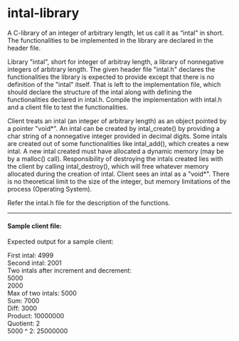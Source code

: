 # intal-library

A C-library of an integer of arbitrary length, let us call it as “intal” in short. The functionalities to be implemented in the library are declared in the header file.

Library "intal", short for integer of arbitray length, a library of nonnegative integers of arbitrary length. The given header file "intal.h" declares the functionalities the library is expected to provide except that there is no definition of the "intal" itself. That is left to the implementation file, which should declare the structure of the intal along with defining
the functionalities declared in intal.h. Compile the implementation with intal.h and a client file to test the functionalities.

Client treats an intal (an integer of arbitrary length) as an object pointed by a pointer "void*". An intal can be created by intal_create() by providing a char string of a nonnegative integer provided in decimal digits. Some intals are created out of some functionalities like intal_add(), which creates a new intal. A new intal created must have allocated a dynamic memory (may be by a malloc() call). Responsibility of destroying the intals created lies with the client by calling intal_destroy(), which will free whatever memory allocated during the creation of intal. Client sees an intal as a "void*". There is no theoretical limit to the size of the integer, but memory limitations of the process (Operating System).

Refer the intal.h file for the description of the functions.

---

#### Sample client file:

Expected output for a sample client:

First intal: 4999<br />
Second intal: 2001<br />
Two intals after increment and decrement:<br />
5000<br />
2000<br />
Max of two intals: 5000<br />
Sum: 7000<br />
Diff: 3000<br />
Product: 10000000<br />
Quotient: 2<br />
5000 ^ 2: 25000000<br />

